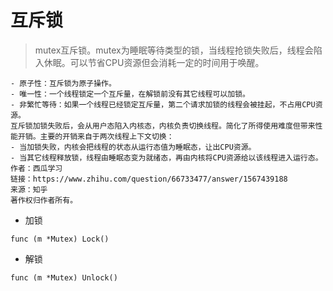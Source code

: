 # 互斥锁

> mutex互斥锁。mutex为睡眠等待类型的锁，当线程抢锁失败后，线程会陷入休眠。可以节省CPU资源但会消耗一定的时间用于唤醒。

```
- 原子性：互斥锁为原子操作。
- 唯一性：一个线程锁定一个互斥量，在解锁前没有其它线程可以加锁。
- 非繁忙等待：如果一个线程已经锁定互斥量，第二个请求加锁的线程会被挂起，不占用CPU资源。
互斥锁加锁失败后，会从用户态陷入内核态，内核负责切换线程。简化了所得使用难度但带来性能开销。主要的开销来自于两次线程上下文切换： 
- 当加锁失败，内核会把线程的状态从运行态值为睡眠态，让出CPU资源。  
- 当其它线程释放锁，线程由睡眠态变为就绪态，再由内核将CPU资源给以该线程进入运行态。
作者：西瓜学习
链接：https://www.zhihu.com/question/66733477/answer/1567439188
来源：知乎
著作权归作者所有。
```

- 加锁
```
func (m *Mutex) Lock()
```
- 解锁
```
func (m *Mutex) Unlock()
```